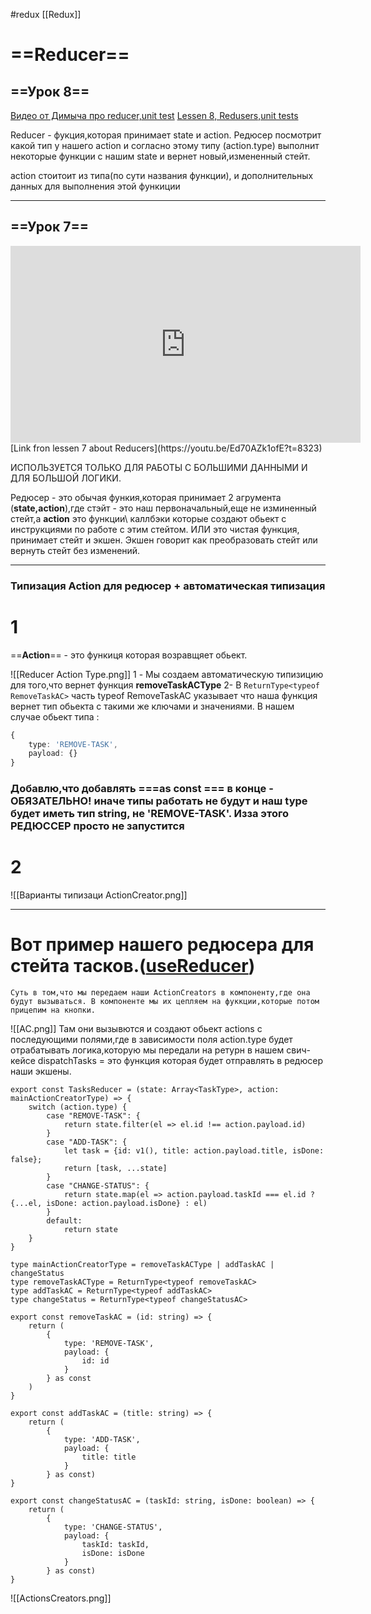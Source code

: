#redux  [[Redux]]

# ==Reducer==

## ==Урок 8==

[Видео от Димыча про reducer,unit test](https://www.youtube.com/watch?v=5AeVQOpvYEA)
[Lessen 8, Redusers,unit tests](https://www.youtube.com/watch?v=n8mdnOX4M4g&list=PLbLBXDhswD1dOrCHdU8OtGvARL02N9zFj&index=41&t=5704s)

Reducer - фукция,которая принимает state и action.
Редюсер посмотрит какой тип у нашего action и согласно этому типу (action.type) выполнит некоторые функции с нашим state и вернет новый,измененный стейт. 

action стоитоит из типа(по сути названия функции), и дополнительных данных для выполнения этой функиции


____________________________________________

## ==Урок 7==

<iframe width="560" height="315" src="https://www.youtube.com/embed/Ed70AZk1ofE?start=8324" title="YouTube video player" frameborder="0" allow="accelerometer; autoplay; clipboard-write; encrypted-media; gyroscope; picture-in-picture" allowfullscreen></iframe>
[Link fron lessen 7 about Reducers](https://youtu.be/Ed70AZk1ofE?t=8323)

ИСПОЛЬЗУЕТСЯ ТОЛЬКО ДЛЯ РАБОТЫ С БОЛЬШИМИ ДАННЫМИ И ДЛЯ БОЛЬШОЙ ЛОГИКИ. 

Редюсер - это обычая функия,которая принимает 2 агрумента (**state,action**),где стэйт - это наш первоначальный,еще не изминенный стейт,а **action** это функции\ каллбэки которые создают обьект с инструкциями по работе с этим стейтом. 
ИЛИ
это чистая функция, принимает стейт и экшен. Экшен говорит как преобразовать стейт или вернуть стейт без изменений.

__________________
### Типизация Action для редюсер + автоматическая типизация

# 1

==**Action**== - это функиця которая возравщяет обьект.

![[Reducer Action Type.png]]
1 - Мы создаем автоматическую типизицию для того,что вернет функция **removeTaskACType**
2- В `ReturnType<typeof RemoveTaskAC>` часть typeof RemoveTaskAC указывает что наша функция вернет тип обьекта с такими же ключами и значениями. В нашем случае обьект типа :
```ts
{  
    type: 'REMOVE-TASK',  
    payload: {}  
}
```

  ### Добавлю,что добавлять ===as const === в конце -  **ОБЯЗАТЕЛЬНО!**   иначе типы работать не будут и наш type будет иметь тип string, не 'REMOVE-TASK'.  Изза этого РЕДЮССЕР просто не запустится

# 2
![[Варианты типизаци ActionCreator.png]]
_________________________________________
# Вот пример нашего редюсера для стейта тасков.([useReducer](obsidian://open?vault=ObsidianFiles&file=React%2FReact%20hooks%2FuseReducer))
	Суть в том,что мы передаем наши ActionCreators в компоненту,где она будут вызываться. В компоненте мы их цепляем на фуккции,которые потом прицепим на кнопки. 
	
![[AC.png]]
Там они вызывются и создают обьект actions с последующими полями,где в зависимости поля action.type будет отрабатывать логика,которую мы передали на ретурн в нашем свич-кейсе
dispatchTasks = это функция которая будет отправлять в редюсер наши экшены. 

``` tsx
export const TasksReducer = (state: Array<TaskType>, action: mainActionCreatorType) => {  
    switch (action.type) {  
        case "REMOVE-TASK": {  
            return state.filter(el => el.id !== action.payload.id)  
        }  
        case "ADD-TASK": {  
            let task = {id: v1(), title: action.payload.title, isDone: false};  
            return [task, ...state]  
        }  
        case "CHANGE-STATUS": {  
            return state.map(el => action.payload.taskId === el.id ? {...el, isDone: action.payload.isDone} : el)  
        }  
        default:  
            return state  
    }  
}  
  
type mainActionCreatorType = removeTaskACType | addTaskAC | changeStatus  
type removeTaskACType = ReturnType<typeof removeTaskAC>  
type addTaskAC = ReturnType<typeof addTaskAC>  
type changeStatus = ReturnType<typeof changeStatusAC>  
  
export const removeTaskAC = (id: string) => {  
    return (  
        {  
            type: 'REMOVE-TASK',  
            payload: {  
                id: id  
            }  
        } as const  
    )  
}  
  
export const addTaskAC = (title: string) => {  
    return (  
        {  
            type: 'ADD-TASK',  
            payload: {  
                title: title  
            }  
        } as const)  
}  
  
export const changeStatusAC = (taskId: string, isDone: boolean) => {  
    return (  
        {  
            type: 'CHANGE-STATUS',  
            payload: {  
                taskId: taskId,  
                isDone: isDone  
            }  
        } as const)  
}
```



![[ActionsCreators.png]]